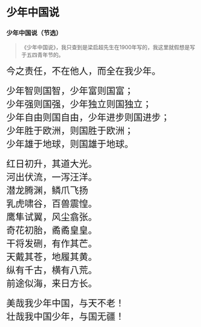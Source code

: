 # 少年中国说


### 少年中国说（节选）
> 《少年中国说》，我只查到是梁启超先生在1900年写的，我这里就假想是写于五四青年节的。

<font face="楷体" size=5>今之责任，不在他人，而全在我少年。</font><br/>
<br/>
<font face="楷体" size=5>少年智则国智，少年富则国富；</font><br/>
<font face="楷体" size=5>少年强则国强，少年独立则国独立；</font><br/>
<font face="楷体" size=5>少年自由则国自由，少年进步则国进步；</font><br/>
<font face="楷体" size=5>少年胜于欧洲，则国胜于欧洲；</font><br/>
<font face="楷体" size=5>少年雄于地球，则国雄于地球。</font><br/>
<br/>
<font face="楷体" size=5>红日初升，其道大光。</font><br/>
<font face="楷体" size=5>河出伏流，一泻汪洋。</font><br/>
<font face="楷体" size=5>潜龙腾渊，鳞爪飞扬</font><br/>
<font face="楷体" size=5>乳虎啸谷，百兽震惶。</font><br/>
<font face="楷体" size=5>鹰隼试翼，风尘翕张。</font><br/>
<font face="楷体" size=5>奇花初胎，矞矞皇皇。</font><br/>
<font face="楷体" size=5>干将发硎，有作其芒。</font><br/>
<font face="楷体" size=5>天戴其苍，地履其黄。</font><br/>
<font face="楷体" size=5>纵有千古，横有八荒。</font><br/>
<font face="楷体" size=5>前途似海，来日方长。</font><br/>
<br/>
<font face="楷体" size=5>美哉我少年中国，与天不老！</font><br/>
<font face="楷体" size=5>壮哉我中国少年，与国无疆！</font>






